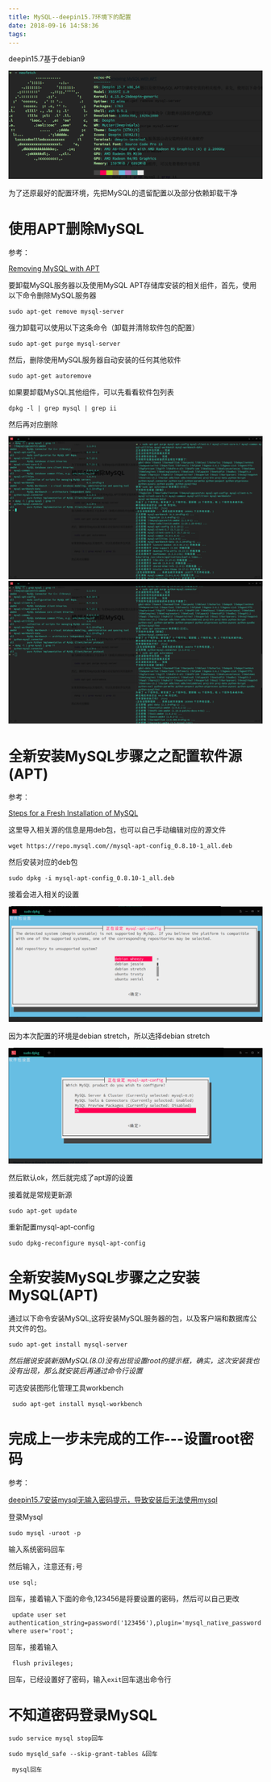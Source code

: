```yaml
---
title: MySQL--deepin15.7环境下的配置
date: 2018-09-16 14:58:36
tags:
---
```


deepin15.7基于debian9

<!-- more -->

<img src="https://raw.githubusercontent.com/GreenHatHG/blog_image/master/deepin%E4%BF%A1%E6%81%AF.png">



为了还原最好的配置环境，先把MySQL的遗留配置以及部分依赖卸载干净

# 使用APT删除MySQL

参考：

[Removing MySQL with APT](https://dev.mysql.com/doc/mysql-apt-repo-quick-guide/en/index.html#apt-repo-remove)

要卸载MySQL服务器以及使用MySQL APT存储库安装的相关组件，首先，使用以下命令删除MySQL服务器

```shell
sudo apt-get remove mysql-server
```

强力卸载可以使用以下这条命令（卸载并清除软件包的配置）

```shell
sudo apt-get purge mysql-server
```

然后，删除使用MySQL服务器自动安装的任何其他软件

```shell
sudo apt-get autoremove
```

如果要卸载MySQL其他组件，可以先看看软件包列表

```shell
dpkg -l | grep mysql | grep ii
```

然后再对应删除

<img src="https://raw.githubusercontent.com/GreenHatHG/blog_image/master/mysql%E5%8D%B8%E8%BD%BD.png">

<img src="https://raw.githubusercontent.com/GreenHatHG/blog_image/master/mysql%E5%8D%B8%E8%BD%BD2.png">

# 全新安装MySQL步骤之之配置软件源(APT)

参考：

[Steps for a Fresh Installation of MySQL](https://dev.mysql.com/doc/mysql-apt-repo-quick-guide/en/index.html#apt-repo-fresh-install)

这里导入相关源的信息是用deb包，也可以自己手动编辑对应的源文件

```shell
wget https://repo.mysql.com//mysql-apt-config_0.8.10-1_all.deb
```

然后安装对应的deb包

```shell
sudo dpkg -i mysql-apt-config_0.8.10-1_all.deb
```

接着会进入相关的设置

<img src="https://raw.githubusercontent.com/GreenHatHG/blog_image/master/mysql-apt-config1.png">

因为本次配置的环境是debian stretch，所以选择debian stretch

<img src="https://raw.githubusercontent.com/GreenHatHG/blog_image/master/mysql-apt-config2.png">

然后默认ok，然后就完成了apt源的设置

接着就是常规更新源

```shell
sudo apt-get update
```

重新配置mysql-apt-config

```shell
sudo dpkg-reconfigure mysql-apt-config
```

# 全新安装MySQL步骤之之安装MySQL(APT)

通过以下命令安装MySQL,这将安装MySQL服务器的包，以及客户端和数据库公共文件的包。

```shell
sudo apt-get install mysql-server
```

*然后据说安装新版MySQL(8.0)没有出现设置root的提示框，确实，这次安装我也没有出现，那么就安装后再通过命令行设置*

可选安装图形化管理工具workbench

```shell
 sudo apt-get install mysql-workbench 
```

# 完成上一步未完成的工作---设置root密码

参考：

[deepin15.7安装mysql无输入密码提示，导致安装后无法使用mysql](https://bbs.deepin.org/forum.php?mod=viewthread&tid=168685&highlight=mysql)

登录Mysql

```shell
sudo mysql -uroot -p
```

输入系统密码回车

然后输入，注意还有`;`号

```shell
use sql;
```

回车，接着输入下面的命令,123456是将要设置的密码，然后可以自己更改

```shell
 update user set authentication_string=password('123456'),plugin='mysql_native_password' where user='root';
```

回车，接着输入

```shell
 flush privileges;
```

回车，已经设置好了密码，输入`exit`回车退出命令行

# 不知道密码登录MySQL

```shell
sudo service mysql stop回车
```

```shell
sudo mysqld_safe --skip-grant-tables &回车
```

```shell
 mysql回车
```





